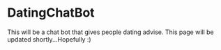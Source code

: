 # DatingChatBot

This will be a chat bot that gives people dating advise. This page will be updated shortly...Hopefully :)

